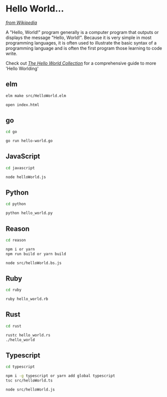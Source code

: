 # Hello World...

[*from Wikipedia*](https://en.wikipedia.org/wiki/%22Hello,_World!%22_program)

A "Hello, World!" program generally is a computer program that outputs or displays the message "Hello, World!". Because it is very simple in most programming languages, it is often used to illustrate the basic syntax of a programming language and is often the first program those learning to code write.

Check out [*The Hello World Collection*](http://helloworldcollection.de/) for a comprehensive guide to more 'Hello Worlding'

## elm

```bash
elm make src/HelloWorld.elm

open index.html
```

## go

```bash
cd go

go run hello-world.go
```

## JavaScript

```bash
cd javascript

node helloWorld.js
```

## Python

```bash
cd python

python hello_world.py
```

## Reason

```bash
cd reason

npm i or yarn
npm run build or yarn build

node src/helloWorld.bs.js
```

## Ruby

```bash
cd ruby

ruby hello_world.rb
```

## Rust

```bash
cd rust

rustc hello_world.rs
./hello_world
```

## Typescript

```bash
cd typescript

npm i -g typescript or yarn add global typescript
tsc src/helloWorld.ts

node src/helloWorld.js

```